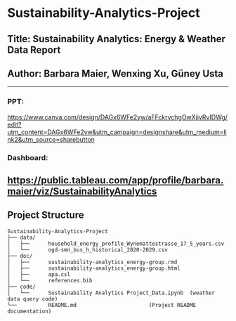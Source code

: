 # Sustainability-Analytics-Project
## Title: Sustainability Analytics: Energy & Weather Data Report
## Author: Barbara Maier, Wenxing Xu, Güney Usta
---
### PPT: 
https://www.canva.com/design/DAGx6WFe2yw/aFFckrychgOwXjivRvIDWg/edit?utm_content=DAGx6WFe2yw&utm_campaign=designshare&utm_medium=link2&utm_source=sharebutton

### Dashboard: 
https://public.tableau.com/app/profile/barbara.maier/viz/SustainabilityAnalytics
---

## Project Structure
```
Sustainability-Analytics-Project
├── data/
│   ├──      household_energy_profile_Wynemattestrasse_17_5_years.csv
│   └──      ogd-smn_bus_h_historical_2020-2029.csv 
├── doc/
│   ├──      sustainability-analytics_energy-group.rmd
│   ├──      sustainability-analytics_energy-group.html
│   ├──      apa.csl
│   └──      references.bib
├── code/
│   └──      Sustainability Analytics Project_Data.ipynb  (weather data query code)  
└──          README.md                       (Project README documentation)
```
